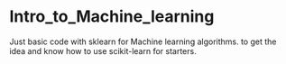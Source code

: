 # Intro_to_Machine_learning
Just basic code with sklearn for Machine learning algorithms. to get the idea and know how to use scikit-learn for starters.
